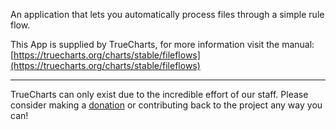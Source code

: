 An application that lets you automatically process files through a simple rule flow.

This App is supplied by TrueCharts, for more information visit the manual: [https://truecharts.org/charts/stable/fileflows](https://truecharts.org/charts/stable/fileflows)

---

TrueCharts can only exist due to the incredible effort of our staff.
Please consider making a [donation](https://truecharts.org/about/sponsor) or contributing back to the project any way you can!
